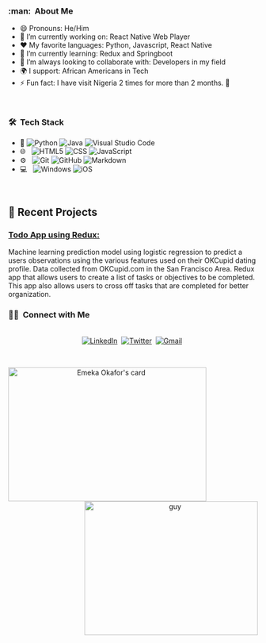 <h3> :man: &nbsp;About Me </h3>

- 😄 Pronouns: He/Him 
- 🔭 I’m currently working on: React Native Web Player
- :heart: My favorite languages: Python, Javascript, React Native
- 🌱 I’m currently learning: Redux and Springboot
- 👯 I’m always looking to collaborate with: Developers in my field
- 🌍 I support: African Americans in Tech
- ⚡ Fun fact: I have visit Nigeria 2 times for more than 2 months. 🖖

<br/>

<h3> 🛠 &nbsp;Tech Stack</h3>

- :space_invader:
  ![Python](https://img.shields.io/badge/Python-14354C?style=for-the-badge&logo=python&logoColor=white)
  ![Java](https://img.shields.io/badge/Java-ED8B00?style=for-the-badge&logo=java&logoColor=white)
  ![Visual Studio Code](https://img.shields.io/badge/Visual_Studio_Code-0078D4?style=for-the-badge&logo=visual%20studio%20code&logoColor=white) 
- 🌐 &nbsp;
  ![HTML5](https://img.shields.io/badge/HTML5-E34F26?style=for-the-badge&logo=html5&logoColor=white)
  ![CSS](https://img.shields.io/badge/CSS-239120?&style=for-the-badge&logo=css3&logoColor=white)
  ![JavaScript](https://img.shields.io/badge/JavaScript-323330?style=for-the-badge&logo=javascript&logoColor=F7DF1E)
- ⚙️ &nbsp;
  ![Git](https://img.shields.io/badge/Git-F05032?style=for-the-badge&logo=git&logoColor=white)
  ![GitHub](https://img.shields.io/badge/GitHub-100000?style=for-the-badge&logo=github&logoColor=white)
  ![Markdown](https://img.shields.io/badge/Markdown-000000?style=for-the-badge&logo=markdown&logoColor=white)
- 💻 &nbsp;
  ![Windows](https://img.shields.io/badge/Windows-0078D6?style=for-the-badge&logo=windows&logoColor=white)
  ![iOS](https://img.shields.io/badge/iOS-000000?style=for-the-badge&logo=ios&logoColor=white)


<br/>

<p>

## 📝 Recent Projects
### [ Todo App using Redux: ](https://github.com/eokafor78/ToDo-List-using-Redux)<br>
Machine learning prediction model using logistic regression to predict a users observations using the various features used on their OKCupid dating profile. Data collected from OKCupid.com in the San Francisco Area.
Redux app that allows users to create a list of tasks or objectives to be completed. This app also allows users to cross off tasks that are completed for better organization.<br>

</p>


<h3> 🤝🏻 &nbsp;Connect with Me </h3> 

<p align="center">
<br>
<a href="https://www.linkedin.com/in/chukwuemeka-okafor/"><img src="https://img.shields.io/badge/linkedin-%230077B5.svg?&style=for-the-badge&logo=linkedin&logoColor=white" alt="LinkedIn" /></a>&nbsp;
<a href="https://twitter.com/ImChuckk"><img src="https://img.shields.io/badge/Twitter-1DA1F2?style=for-the-badge&logo=twitter&logoColor=white" alt="Twitter" /></a>&nbsp;
<a href="mailto:okafor.chukwuemeka98@gmail.com?subject=Hola%20Jiji"><img src="https://img.shields.io/badge/gmail-%23D14836.svg?&style=for-the-badge&logo=gmail&logoColor=white" alt="Gmail"/></a>&nbsp;
<!--<a href="https://eokafor78.github.io/"><img alt="Website" src="https://img.shields.io/website?style=for-the-badge&up_message=portfolio&url=https%3A%2F%2Fkkvanonymous.github.io%2F"></a>-->
</p>


<br/> 
<p>


<a align= "center" href="https://github.com/eokafor78">
<img alt= "Emeka Okafor's card" height="270px" width="400"  src="https://github-readme-stats.vercel.app/api?username=eokafor78&theme=dark&show_icons=true&hide_border=true" />
  <img align="right" height="270px" alt="guy" width="350" src="https://i.pinimg.com/originals/e4/26/70/e426702edf874b181aced1e2fa5c6cde.gif" /> </a>


</p>
<br/>

<!--

Here are some ideas to get you started:

#Stats card for later use
<img height="180em" src="https://github-readme-stats.vercel.app/api/top-langs/?username=eokafor78&theme=dark&layout=compact" />

-->
